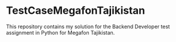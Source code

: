 # TestCaseMegafonTajikistan
This repository contains my solution for the Backend Developer test assignment in Python for Megafon Tajikistan.
